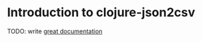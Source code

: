 # Introduction to clojure-json2csv

TODO: write [great documentation](http://jacobian.org/writing/what-to-write/)
